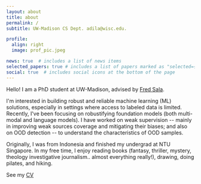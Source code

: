 ```yaml
---
layout: about
title: about
permalink: /
subtitle: UW-Madison CS Dept. adila@wisc.edu.

profile:
  align: right
  image: prof_pic.jpeg

news: true  # includes a list of news items
selected_papers: true # includes a list of papers marked as "selected={true}"
social: true  # includes social icons at the bottom of the page
---
```


Hello! I am a PhD student at UW-Madison, advised by [Fred Sala](https://pages.cs.wisc.edu/~fredsala/). 

I'm interested in building robust and reliable machine learning (ML) solutions, especially in settings where access to labeled data is limited. Recently, I've been focusing on robustifying foundation models (both multi-modal and language models). I have worked on weak supervision -- mainly in improving weak sources coverage and mitigating their biases; and also on OOD detection -- to understand the characteristics of OOD samples.

Originally, I was from Indonesia and finished my undergrad at NTU Singapore. In my free time, I enjoy reading books (fantasy, thriller, mystery, theology investigative journalism.. almost everything really!), drawing, doing pilates, and hiking.

See my [CV](../assets/pdf/CV.pdf)